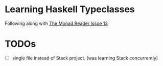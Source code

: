 # Learning Haskell Typeclasses

Following along with [The Monad.Reader Issue 13][tmr13]

# TODOs

- [ ] single file instead of Stack project. (was learning Stack concurrently)

[tmr13]: https://wiki.haskell.org/wikiupload/8/85/TMR-Issue13.pdf
